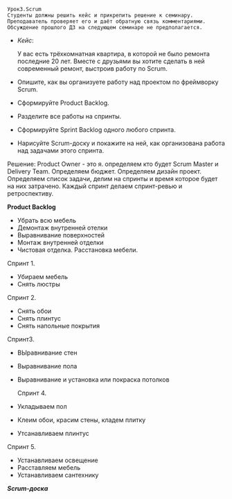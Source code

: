     
    Урок3.Scrum
    Студенты должны решить кейс и прикрепить решение к семинару. Преподаватель проверяет его и даёт обратную связь комментариями. Обсуждение прошлого ДЗ на следующем семинаре не предполагается.

 - *Кейс*:
    
    У вас есть трёхкомнатная квартира, в которой не было ремонта последние 20 лет. Вместе с друзьями вы хотите сделать в ней современный ремонт, выстроив работу по Scrum.

 - Опишите, как вы организуете работу над проектом по фреймворку Scrum.
 - Сформируйте Product Backlog.
 - Разделите все работы на спринты.
 - Сформируйте Sprint Backlog одного любого спринта.
 - Нарисуйте Scrum-доску и покажите на ней, как организована работа над задачами этого спринта.


 Решение:
 Product Owner - это я. определяем кто будет Scrum Master и Delivery Team. Определяем бюджет. Определяем дизайн проект.  Определяем список задачи, делим на спринты и время которое будет на них затрачено. Каждый спринт делаем спринт-ревью и ретроспективу.

 **Product Backlog**
  - Убрать всю мебель
  - Демонтаж внутренней отелки
  - Выравнивание поверхностей
  - Монтаж внутренней отделки
  - Чистовая отделка. Расстановка мебели.

  Спринт 1.
  - Убираем мебель
  - Снять люстры

  Спринт 2.
  - Снять обои
  - Снять плинтус
  - Снять напольные покрытия

  Спринт3.
  - ВЫравнивание стен
  - Выравнивание пола
  - Выравнивание и установка или покраска потолков
    
    Спринт 4.
  - Укладываем пол
  - Клеим обои, красим стены, кладем плитку
  - Утсанавливаем плинтус

  Спринт 5.
  - Устанавливаем освещение
  - Расставляем мебель
  - Устанавливаем сантехнику


  *__Scrum-доска__*

  

